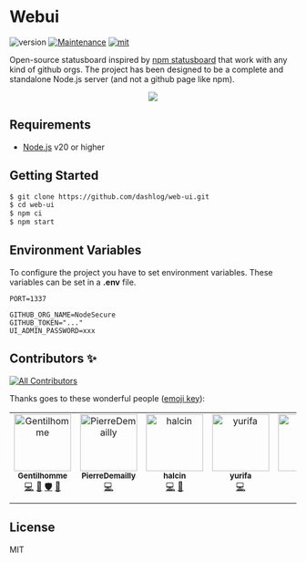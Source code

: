 # Webui
![version](https://img.shields.io/badge/dynamic/json.svg?style=for-the-badge&url=https://raw.githubusercontent.com/dashlog/web-ui/master/package.json&query=$.version&label=Version)
[![Maintenance](https://img.shields.io/badge/Maintained%3F-yes-green.svg?style=for-the-badge)](https://github.com/dashlog/web-ui/graphs/commit-activity)
[![mit](https://img.shields.io/github/license/Naereen/StrapDown.js.svg?style=for-the-badge)](https://github.com/dashlog/web-ui/blob/master/LICENSE)

Open-source statusboard inspired by [npm statusboard](https://npm.github.io/statusboard/) that work with any kind of github orgs. The project has been designed to be a complete and standalone Node.js server (and not a github page like npm).

<p align="center">
    <img src="https://i.imgur.com/z8pb4DK.jpg">
</p>

## Requirements
- [Node.js](https://nodejs.org/en/) v20 or higher

## Getting Started

```bash
$ git clone https://github.com/dashlog/web-ui.git
$ cd web-ui
$ npm ci
$ npm start
```

## Environment Variables

To configure the project you have to set environment variables. These variables can be set in a **.env** file.
```
PORT=1337

GITHUB_ORG_NAME=NodeSecure
GITHUB_TOKEN="..."
UI_ADMIN_PASSWORD=xxx
```

## Contributors ✨

<!-- ALL-CONTRIBUTORS-BADGE:START - Do not remove or modify this section -->
[![All Contributors](https://img.shields.io/badge/all_contributors-6-orange.svg?style=flat-square)](#contributors-)
<!-- ALL-CONTRIBUTORS-BADGE:END -->

Thanks goes to these wonderful people ([emoji key](https://allcontributors.org/docs/en/emoji-key)):

<!-- ALL-CONTRIBUTORS-LIST:START - Do not remove or modify this section -->
<!-- prettier-ignore-start -->
<!-- markdownlint-disable -->
<table>
  <tbody>
    <tr>
      <td align="center" valign="top" width="14.28%"><a href="https://www.linkedin.com/in/thomas-gentilhomme/"><img src="https://avatars.githubusercontent.com/u/4438263?v=4?s=100" width="100px;" alt="Gentilhomme"/><br /><sub><b>Gentilhomme</b></sub></a><br /><a href="https://github.com/dashlog/web-ui/commits?author=fraxken" title="Code">💻</a> <a href="https://github.com/dashlog/web-ui/commits?author=fraxken" title="Documentation">📖</a> <a href="#security-fraxken" title="Security">🛡️</a> <a href="https://github.com/dashlog/web-ui/issues?q=author%3Afraxken" title="Bug reports">🐛</a></td>
      <td align="center" valign="top" width="14.28%"><a href="https://github.com/PierreDemailly"><img src="https://avatars.githubusercontent.com/u/39910767?v=4?s=100" width="100px;" alt="PierreDemailly"/><br /><sub><b>PierreDemailly</b></sub></a><br /><a href="https://github.com/dashlog/web-ui/commits?author=PierreDemailly" title="Code">💻</a></td>
      <td align="center" valign="top" width="14.28%"><a href="https://github.com/halcin"><img src="https://avatars.githubusercontent.com/u/7302407?v=4?s=100" width="100px;" alt="halcin"/><br /><sub><b>halcin</b></sub></a><br /><a href="https://github.com/dashlog/web-ui/commits?author=halcin" title="Code">💻</a> <a href="#design-halcin" title="Design">🎨</a></td>
      <td align="center" valign="top" width="14.28%"><a href="https://github.com/abbesAlexandre"><img src="https://avatars.githubusercontent.com/u/34767221?v=4?s=100" width="100px;" alt="yurifa"/><br /><sub><b>yurifa</b></sub></a><br /><a href="https://github.com/dashlog/web-ui/commits?author=abbesAlexandre" title="Code">💻</a></td>
      <td align="center" valign="top" width="14.28%"><a href="http://sofiand.github.io/portfolio-client/"><img src="https://avatars.githubusercontent.com/u/39944043?v=4?s=100" width="100px;" alt="Yefis"/><br /><sub><b>Yefis</b></sub></a><br /><a href="https://github.com/dashlog/web-ui/pulls?q=is%3Apr+reviewed-by%3ASofianD" title="Reviewed Pull Requests">👀</a> <a href="#design-SofianD" title="Design">🎨</a></td>
      <td align="center" valign="top" width="14.28%"><a href="https://github.com/aishwarya-mali"><img src="https://avatars.githubusercontent.com/u/43086476?v=4?s=100" width="100px;" alt="Aishwarya Mali"/><br /><sub><b>Aishwarya Mali</b></sub></a><br /><a href="#maintenance-aishwarya-mali" title="Maintenance">🚧</a></td>
    </tr>
  </tbody>
</table>

<!-- markdownlint-restore -->
<!-- prettier-ignore-end -->

<!-- ALL-CONTRIBUTORS-LIST:END -->

## License
MIT
